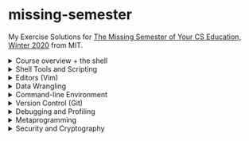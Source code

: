 # missing-semester
My Exercise Solutions for [The Missing Semester of Your CS Education, Winter 2020](https://missing.csail.mit.edu/2020/) from MIT.

<details>
<summary>Course overview + the shell</summary>

1. ``` sh
   $ echo $SHELL
   /bin/bash
   ```
2. ``` sh
   $ mkdir /tmp/missing
   ```
3. ``` sh
   $ man touch
   ```
4. ``` sh
   $ touch /tmp/missing/semester
   ```
5. ``` sh
   $ echo '#!/bin/sh' > /tmp/missing/semester
   $ echo 'curl --head --silent https://missing.csail.mit.edu' >> /tmp/missing/semester
   ```
6. ``` sh
   $ /tmp/missing/semester
   -bash: /tmp/missing/semester: Permission denied
   $ ls -l /tmp/missing/semester
   -rw-r--r--  1 kumatheworld  wheel  61 Jun 30 19:20 /tmp/missing/semester
   ```
7. This works because it only needs the read permission unlike the previous one that needs the execute permission.
   ``` sh
   $ sh /tmp/missing/semester
   HTTP/2 200
   server: GitHub.com
   content-type: text/html; charset=utf-8
   last-modified: Sat, 26 Jun 2021 10:14:39 GMT
   access-control-allow-origin: *
   etag: "60d6fe0f-1f31"
   expires: Sat, 26 Jun 2021 18:02:11 GMT
   cache-control: max-age=600
   x-proxy-cache: MISS
   x-github-request-id: E25A:3CCC:1CEDC6:1F2376:60D7694B
   accept-ranges: bytes
   date: Wed, 30 Jun 2021 10:29:43 GMT
   via: 1.1 varnish
   age: 385
   x-served-by: cache-hnd18744-HND
   x-cache: HIT
   x-cache-hits: 1
   x-timer: S1625048984.682678,VS0,VE1
   vary: Accept-Encoding
   x-fastly-request-id: af16a01b69ff7c7a566e819ede35ff74bfc59970
   content-length: 7985
   ```
8. ``` sh
   $ man chmod
   ```
9. The first line of `/tmp/missing/semester` right after the shebang `#!` tells the shell what program to run. In our case, that is `/bin/sh`.
   ``` sh
   $ chmod u+x /tmp/missing/semester
   $ /tmp/missing/semester
   (command output shown)
   ```
0. ``` sh
   $ /tmp/missing/semester | grep "last-modified" > ~/last-modified.txt
   ```
</details>

<details>
<summary>Shell Tools and Scripting</summary>

1. The following command lists the files under `$dir` in that way.
   ``` sh
   $ ls -alhtG "$dir"
   ```
2. ``` sh
   marco() {
      export MARCO=$(pwd)
   }

   polo() {
      cd "$MARCO"
   }
   ```
3. Assuming the given script is named `magic.sh`, the following script is what we want.
   ``` sh
   #!/usr/bin/env bash

   file=output.txt
   > $file
   while [ $? -eq 0 ]; do
      ./magic.sh >> $file 2>&1
   done

   cat $file
   n=$(wc -l < $file | sed 's/ //g' | xargs -I{} expr {} - 1)
   echo "It took $n runs to fail"
   ```
4. On MacOS, the following command creates `htmls.zip` that has all `.html` files under `$dir` or its subdirectories.
   ``` sh
   $ find "$dir" -name "*.html" -print0 | xargs -0 zip htmls.zip
   ```
5. On MacOS, the following command lists all files under `$dir` or its subdirectories by recency. To get the most recently changed file only, pipe it to `head -n1`.
   ``` sh
   $ find "$dir" -type f -print0 | xargs -0 ls -lt
   ```
</details>

<details>
<summary>Editors (Vim)</summary>

1. Done.
2. Done.
3. Done.
4. Done.
5. Ok I will try.
6. Skipped for now.
7. Skipped for now.
8. I followed the [macros](https://missing.csail.mit.edu/2020/editors/#macros) section and got [example-data.json](example-data.json). Note that you have to undo the changes made by the intermediate macros `e` and `p`.
</details>

<details>
<summary>Data Wrangling</summary>

1. Done.
2. Look at the following command.
   ``` sh
   $ grep -i "a.*a.*a" /usr/share/dict/words | rev | cut -c-2 | rev | sort | uniq -c
   ```
   The `grep` part finds the words that have 3 `a`'s in the case insensitive manner. Note that we do not check if each word ends with `'s` as no word in the file does. What the `rev | cut -c-2 | rev` part does is get the last 2 characters from each word. Finally, by `sort | uniq -c` we get a list of suffixes with multiplicity.

   By further piping the output to `sort | tail -1` we get the most common suffix `al`, which appears 1,039 times. We can use `wc -l` instead to get the number of suffixes, which is 156. Looking at the output of the command above, which is sorted alphabetically, we can easily find a suffix that does not show up. For example, `ab` as in `tab` is not listed there.
3. Running `sed s/REGEX/SUBSTITUTION/ input.txt > input.txt` will clear `input.txt` as the shell first tries to create a new file `input.txt` to get ready for the redirection. We can run `sed -i s/REGEX/SUBSTITUTION/ input.txt` to get around this.
4. I skip this as it turned out there was little information from the log.
   ``` sh
   $ log show | grep -e"=== system boot:" -e"Previous shutdown cause" | cut -d' ' -f-2
   2021-07-06 20:25:13.000000+0900
   2021-07-21 19:06:06.000000+0900
   2021-07-21 19:06:06.736536+0900
   ```
5. The following command almost does the job.
   ``` sh
   $ log show --process 0 | cut -c89- | sort | uniq -c | awk '$1 == 1' | tr -s ' ' | cut -c4-
   ```
   Note that we do not filter out old information from earlier than the past 3 reboots since we do not have it in the first place.

   This command has some more problems that I am not sure how to fix. Firstly, it might possibly filter out messages that show up multiple times in a reboot and do not in other reboots. Another serious problem is that the command output is too long to see in practice, being well over 100k lines. This is because it contains many lines that are basically the same but slightly different in number.
6. The following command downloads the table from the [first website](https://ucr.fbi.gov/crime-in-the-u.s/2016/crime-in-the-u.s.-2016/topic-pages/tables/table-1) and shows the statistics of the population column.
   ``` sh
   $ curl -s https://ucr.fbi.gov/crime-in-the-u.s/2016/crime-in-the-u.s.-2016/tables/table-1 | tr '\n' '\a' | grep -o '<table.*</table>' | tr '\a' '\n' | grep -A1 'headers="cell31 ' | grep "</td>" | sed 's/[^0-9]//g' | R --slave -e 'x <- scan(file="stdin", quiet=TRUE); summary(x)'
   Min.   1st Qu.    Median      Mean   3rd Qu.      Max.
   267783607 287309833 300509820 298634769 312159283 323127513
   ```
   To get the statistics of the n-th column in general, change `'headers="cell31 '` to `'headers="cell3{n} '` (removing the curly braces).
</details>

<details>
<summary>Command-line Environment</summary>

#### Job control
1. ``` sh
   $ sleep 10000
   ^Z
   [1]+  Stopped                 sleep 10000
   $ bg
   [1]+ sleep 10000 &
   $ pgrep -af "sleep 10000"
   12443
   $ pkill -af "sleep 10000"
   [1]+  Terminated: 15          sleep 10000
   ```
2. Using `wait`:
   ``` sh
   $ sleep 60 &
   [1] 12651
   $ wait %1; ls
   [1]+  Done                    sleep 60
   README.md         example-data.json
   ```
   Defining `pidwait`:
   ``` sh
   pidwait() {
      :
      while [ $? -eq 0 ]; do
         sleep 1
         kill -0 $1 2>/dev/null
      done
      ls
   }
   ```
   ``` sh
   $ sleep 10 &
   [1] 15304
   $ pidwait $(pgrep -af "sleep 10")
   [1]+  Done                    sleep 10
   README.md         example-data.json
   ```
#### Terminal multiplexer
1. Done.
#### Aliases
1. ``` sh
   alias dc=cd
   ```
2. Below is the command output. As you can see, nothing is really worth setting an alias for. Doing something like `alias gc="git commit"` might help but I am willing to type the full commands for those.
   ``` sh
   $ history | awk '{$1="";print substr($0,2)}' | sort | uniq -c | sort -n | tail -n 10
   1 07/27/21 22:00:42 tmjux
   1 07/27/21 22:00:43 tmux
   1 07/27/21 22:00:50 screen
   1 07/27/21 22:03:30 tmux
   1 07/27/21 22:06:41 tmux ls
   1 07/27/21 22:37:09 nano diary.md
   1 07/27/21 22:38:53 git commit -am "Add 2021-07-27"
   1 07/27/21 22:38:55 git push
   1 07/28/21 08:03:35 brew install --cask virtualbox
   1 07/28/21 19:43:04 history | awk '{$1="";print substr($0,2)}' | sort | uniq -c | sort -n | tail -n 10   ```
#### Dotfiles
1. Done.
2. Done.
3. Done.
4. Done.
5. Skipped for now. I will add things like `.bashrc` later.
6. See https://github.com/kumatheworld/dotfiles.
#### Remote Machines
1. Done.
2. Done.
3. Done.
4. Done.
5. I replaced the existing lines with the following.
   ``` sh
   PermitRootLogin no
   PasswordAuthentication no
   ```
6. Below are the commands I hit to make sure that mosh can properly recover from a disconnection of the network adapter of the server.

   VM:
   ``` sh
   $ mosh-server
   MOSH CONNECT 60003 q1L6MiTKHPtwZtFY4WnT7A

   mosh-server (mosh 1.3.2) [build mosh 1.3.2]
   Copyright 2012 Keith Winstein <mosh-devel@mit.edu>
   License GPLv3+: GNU GPL version 3 or later <http://gnu.org/licenses/gpl.html>.
   This is free software: you are free to change and redistribute it.
   There is NO WARRANTY, to the extent permitted by law.

   [mosh-server detached, pid = 14085]
   $ sudo ip link set enp0s3 down
   $ sudo ip link set enp0s3 up
   ```
   Local (ssh):
   ```sh
   $ ssh vm
   $ client_loop: send disconnect: Broken pipe
   ```
   Local (mosh):
   ```sh
   $ mosh vm
   ```
   The ssh/mosh connections were made after executing `mosh-server` on the VM. After `sudo ip link set enp0s3 down`, I waited for about a minute to see the `client_loop: send disconnect: Broken pipe` message from the ssh connection. The ssh connection was lost but the mosh connection was kept throughout the experiment.
7. ``` sh
   ssh -fN vm
   ```
</details>

<details>
<summary>Version Control (Git)</summary>

1. Yes, I have some experience with Git.
2. ```sh
   $ git clone https://github.com/missing-semester/missing-semester.git
   Cloning into 'missing-semester'...
   remote: Enumerating objects: 2020, done.
   remote: Counting objects: 100% (122/122), done.
   remote: Compressing objects: 100% (71/71), done.
   remote: Total 2020 (delta 59), reused 91 (delta 44), pack-reused 1898
   Receiving objects: 100% (2020/2020), 15.60 MiB | 5.97 MiB/s, done.
   Resolving deltas: 100% (1185/1185), done.
   ```
   1.
   ```sh
   $ git log --oneline --graph
   *   602282f (HEAD -> master, origin/master, origin/HEAD) Merge branch 'LemurP/master'
   |\
   | * 154aa87 Add link to Git alias section in exercise
   |/
   * 4dfc254 Bump dependencies
   * 8010724 Separate build and links status
   *   9c84071 Merge branch 'nullmight/fix-key-type'
   |\
   | * b63aa80 Fix key type in tutorial
   |/
   *   7623daf Merge branch 'FabienRoger/add-plural'
   |\
   | * c741a74 Add plural to parent variable
   |/
   * 7ec9677 Update broken links
   * e6ab30e Use Vimium description from the GitHub repo
   ...
   ```
   2.
   ```sh
   $ git log --pretty=format:%an -n1 README.md
   Anish Athalye
   ```
   3.
   ```sh
   $ git blame _config.yml | grep collections:
   a88b4eac (Anish Athalye 2020-01-17 15:26:30 -0500 18) collections:
   $ git log --format=%B -n1 a88b4eac
   Redo lectures as a collection

   ```
3. Working in this very repository, I tried adding `id_rsa` from `~/.ssh/`, commiting and removing it and ran the BFG Repo-Cleaner.
   ```sh
   $ cp ~/.ssh/id_rsa .
   $ git add id_rsa
   $ git commit -m "Add id_rsa"
   [main 6a8d643] Add id_rsa
    1 file changed, 30 insertions(+)
    create mode 100644 id_rsa
   $ bfg --delete-files id_rsa

   Using repo : /Users/kumatheworld/Documents/GitHub/missing-semester/.git

   Found 4 objects to protect
   Found 4 commit-pointing refs : HEAD, refs/heads/main, refs/remotes/origin/HEAD, refs/remotes/origin/main

   Protected commits
   -----------------

   These are your protected commits, and so their contents will NOT be altered:

   * commit 6a8d6434 (protected by 'HEAD') - contains 1 dirty file :
         - id_rsa (1.7 KB)

   WARNING: The dirty content above may be removed from other commits, but as
   the *protected* commits still use it, it will STILL exist in your repository.

   Details of protected dirty content have been recorded here :

   /Users/kumatheworld/Documents/GitHub/missing-semester.bfg-report/2021-08-07/17-43-22/protected-dirt/

   If you *really* want this content gone, make a manual commit that removes it,
   and then run the BFG on a fresh copy of your repo.


   Cleaning
   --------

   Found 71 commits
   Cleaning commits:       100% (71/71)
   Cleaning commits completed in 200 ms.

   BFG aborting: No refs to update - no dirty commits found??

   $ git rm id_rsa
   rm 'id_rsa'
   $ git commit -m "Remove id_rsa"
   [main edb26e2] Remove id_rsa
    1 file changed, 30 deletions(-)
    delete mode 100644 id_rsa
   $ bfg --delete-files id_rsa

   Using repo : /Users/kumatheworld/Documents/GitHub/missing-semester/.git

   Found 3 objects to protect
   Found 4 commit-pointing refs : HEAD, refs/heads/main, refs/remotes/origin/HEAD, refs/remotes/origin/main

   Protected commits
   -----------------

   These are your protected commits, and so their contents will NOT be altered:

   * commit edb26e25 (protected by 'HEAD')

   Cleaning
   --------

   Found 72 commits
   Cleaning commits:       100% (72/72)
   Cleaning commits completed in 181 ms.

   Updating 1 Ref
   --------------

         Ref               Before     After
         -------------------------------------
         refs/heads/main | edb26e25 | 41fdadda

   Updating references:    100% (1/1)
   ...Ref update completed in 51 ms.

   Commit Tree-Dirt History
   ------------------------

         Earliest                                              Latest
         |                                                          |
         ..........................................................Dm

         D = dirty commits (file tree fixed)
         m = modified commits (commit message or parents changed)
         . = clean commits (no changes to file tree)

                                 Before     After
         -------------------------------------------
         First modified commit | 6a8d6434 | 1829b96f
         Last dirty commit     | 6a8d6434 | 1829b96f

   Deleted files
   -------------

         Filename   Git id
         ----------------------------
         id_rsa   | df139b64 (1.7 KB)


   In total, 3 object ids were changed. Full details are logged here:

         /Users/kumatheworld/Documents/GitHub/missing-semester.bfg-report/2021-08-07/17-54-49

   BFG run is complete! When ready, run: git reflog expire --expire=now --all && git gc --prune=now --aggressive
   $ git reflog expire --expire=now --all && git gc --prune=now --aggressive
   Enumerating objects: 212, done.
   Counting objects: 100% (212/212), done.
   Delta compression using up to 4 threads
   Compressing objects: 100% (182/182), done.
   Writing objects: 100% (212/212), done.
   Total 212 (delta 70), reused 2 (delta 0), pack-reused 0
   ```
   However, when the dirty files show up only in the latest commit like in this example, you might rather want to do `git commit --amend` to delete the files before even they become part of the history.
4. Working in this repository again, we have the following.
   ```sh
   $ echo aaa >> README.md
   $ git stash
   Saved working directory and index state WIP on main: ac21a61 6.3 done
   $ git log --all --oneline -n3
   1f3ac11 (refs/stash) WIP on main: ac21a61 6.3 done
   e7d9dba index on main: ac21a61 6.3 done
   ac21a61 (HEAD -> main, origin/main, origin/HEAD) 6.3 done
   $ git stash pop
   On branch main
   Your branch is up to date with 'origin/main'.

   Changes not staged for commit:
   (use "git add <file>..." to update what will be committed)
   (use "git restore <file>..." to discard changes in working directory)
         modified:   README.md

   no changes added to commit (use "git add" and/or "git commit -a")
   Dropped refs/stash@{0} (1f3ac112937b30ce4615fa12fdfeb4b3e2e8cda2)
   ```
5. ```sh
   $ git config --global alias.graph "log --all --graph --decorate --oneline"
   ```
6. ```sh
   $ git config --global core.excludesfile ~/.gitignore_global
   $ echo .DS_Store > ~/.gitignore_global
   ```
7. See https://github.com/missing-semester/missing-semester/pull/161.
</details>

<details>
<summary>Debugging and Profiling</summary>

#### Debugging
1. ```sh
   $ log show --last 1d | grep sudo | wc
      565    8327   88040
   $ log show --last 1d | grep sudo | head
   2021-08-11 22:24:49.156736+0900 0x3f78f5   Activity    0x3a7820             90998  0    sudo: (libsystem_info.dylib) Performance impact - Resolve user group list (>17 groups)
   2021-08-11 22:24:49.156746+0900 0x3f78f5   Default     0x0                  90998  0    sudo: (libsystem_info.dylib) Too many groups requested (2147483647).  Can cause performance issues when network directories are involved
   2021-08-11 22:24:49.158042+0900 0x3f78f5   Activity    0x3a7821             90998  0    sudo: (libsystem_info.dylib) Performance impact - Resolve user group list (>17 groups)
   2021-08-11 22:24:49.158043+0900 0x3f78f5   Default     0x0                  90998  0    sudo: (libsystem_info.dylib) Too many groups requested (24).  Can cause performance issues when network directories are involved
   2021-08-11 22:24:49.162401+0900 0x3f78f5   Activity    0x3a7822             90998  0    sudo: (libsystem_info.dylib) Retrieve User by Name
   2021-08-11 22:24:49.174246+0900 0x3f78f8   Activity    0x3a7830             90999  0    sudo: (libsystem_info.dylib) Performance impact - Resolve user group list (>17 groups)
   2021-08-11 22:24:49.174256+0900 0x3f78f8   Default     0x0                  90999  0    sudo: (libsystem_info.dylib) Too many groups requested (2147483647).  Can cause performance issues when network directories are involved
   2021-08-11 22:24:49.174780+0900 0x3f78f8   Activity    0x3a7831             90999  0    sudo: (libsystem_info.dylib) Performance impact - Resolve user group list (>17 groups)
   2021-08-11 22:24:49.174780+0900 0x3f78f8   Default     0x0                  90999  0    sudo: (libsystem_info.dylib) Too many groups requested (24).  Can cause performance issues when network directories are involved
   2021-08-11 22:24:49.175425+0900 0x3f78f8   Activity    0x3a7832             90999  0    sudo: (libsystem_info.dylib) Retrieve User by Name
   ```
2. Done.
3. We call the given script `hq.sh`.

   `shellcheck` on `hq.sh`:
   ```sh
   $ shellcheck hq.sh

   In tmp.sh line 3:
   for f in $(ls *.m3u)
            ^---------^ SC2045: Iterating over ls output is fragile. Use globs.
               ^-- SC2035: Use ./*glob* or -- *glob* so names with dashes won't become options.


   In tmp.sh line 5:
   grep -qi hq.*mp3 $f \
            ^-----^ SC2062: Quote the grep pattern so the shell won't interpret it.
                     ^-- SC2086: Double quote to prevent globbing and word splitting.

   Did you mean:
   grep -qi hq.*mp3 "$f" \


   In tmp.sh line 6:
      && echo -e 'Playlist $f contains a HQ file in mp3 format'
               ^-- SC3037: In POSIX sh, echo flags are undefined.
                  ^-- SC2016: Expressions don't expand in single quotes, use double quotes for that.

   For more information:
   https://www.shellcheck.net/wiki/SC2045 -- Iterating over ls output is fragi...
   https://www.shellcheck.net/wiki/SC2062 -- Quote the grep pattern so the she...
   https://www.shellcheck.net/wiki/SC3037 -- In POSIX sh, echo flags are undef...
   ```
   Fixed script:
   ```sh
   #!/bin/sh
   ## Example: a typical script with several problems
   for f in *.m3u
   do
      grep -qi "hq.*mp3" "$f" \
      && echo "Playlist $f contains a HQ file in mp3 format"
   done
   ```
4. Skipped.
#### Profiling
1. Changing the code a bit to call one function rather than all the 3 functions, we get the following.

   `quicksort()`:
   ```sh
   $ python -m cProfile -s tottime sorts.py | head -15
            235363 function calls (203240 primitive calls) in 0.101 seconds

      Ordered by: internal time

      ncalls  tottime  percall  cumtime  percall filename:lineno(function)
    33096/1000    0.032    0.000    0.048    0.000 sorts.py:23(quicksort)
       25399    0.015    0.000    0.032    0.000 random.py:290(randrange)
       25399    0.013    0.000    0.018    0.000 random.py:237 (_randbelow_with_getrandbits)
       25399    0.008    0.000    0.040    0.000 random.py:334(randint)
       16048    0.007    0.000    0.007    0.000 sorts.py:28(<listcomp>)
       16048    0.007    0.000    0.007    0.000 sorts.py:27(<listcomp>)
        1000    0.006    0.000    0.044    0.000 sorts.py:6(<listcomp>)
       32117    0.003    0.000    0.003    0.000 {method 'getrandbits' of  '_random.Random' objects}
       33104    0.003    0.000    0.003    0.000 {built-in method  builtins.len}
       25399    0.002    0.000    0.002    0.000 {method 'bit_length' of  'int' objects}
   ```
   `insertionsort()`:
   ```sh
   $ python -m cProfile -s tottime sorts.py | head -15
            140843 function calls (140816 primitive calls) in 0.082 seconds

      Ordered by: internal time

      ncalls  tottime  percall  cumtime  percall filename:lineno(function)
        1000    0.031    0.000    0.031    0.000 sorts.py:11 (insertionsort)
       25736    0.015    0.000    0.032    0.000 random.py:290(randrange)
       25736    0.012    0.000    0.017    0.000 random.py:237 (_randbelow_with_getrandbits)
       25736    0.008    0.000    0.039    0.000 random.py:334(randint)
        1000    0.006    0.000    0.044    0.000 sorts.py:6(<listcomp>)
       32537    0.003    0.000    0.003    0.000 {method 'getrandbits' of  '_random.Random' objects}
       25736    0.002    0.000    0.002    0.000 {method 'bit_length' of  'int' objects}
           1    0.002    0.002    0.079    0.079 sorts.py:4(test_sorted)
           4    0.001    0.000    0.001    0.000 {built-in method _imp. create_dynamic}
        1000    0.001    0.000    0.001    0.000 {built-in method  builtins.sorted}
   ```
   Now we further change the code to use `line_profiler`.
   ```sh
   $ tail sorts.py
      return array

   if __name__ == '__main__':
      array = random.sample(range(2000), 1000)
      algorithm = quicksort

      lp = LineProfiler()
      lp_wrapper = lp(algorithm)
      lp_wrapper(array)
      lp.print_stats()
   ```
   `quicksort()`:
   ```sh
   $ ipython sorts.py
   Timer unit: 1e-06 s

   Total time: 0.007301 s
   File: /Users/kumatheworld/tmp/line_profiler/sorts.py
   Function: quicksort at line 24

   Line #      Hits         Time  Per Hit   % Time  Line Contents
   ==============================================================
      24                                           def quicksort(array):
      25      1331        783.0      0.6     10.7      if len(array) <= 1:
      26       666        304.0      0.5      4.2          return array
      27       665        367.0      0.6      5.0      pivot = array[0]
      28       665       2694.0      4.1     36.9      left = [i for i in array[1:] if i < pivot]
      29       665       2702.0      4.1     37.0      right = [i for i in array[1:] if i >= pivot]
      30       665        451.0      0.7      6.2      return quicksort(left) + [pivot] + quicksort(right)
   ```
   `insertionsort()`:
   ```sh
   $ ipython sorts.py
   Timer unit: 1e-06 s

   Total time: 0.317805 s
   File: /Users/kumatheworld/tmp/line_profiler/sorts.py
   Function: insertionsort at line 12

   Line #      Hits         Time  Per Hit   % Time  Line Contents
   ==============================================================
      12                                           def insertionsort(array):
      13
      14      1001        388.0      0.4      0.1      for i in range(len(array)):
      15      1000        435.0      0.4      0.1          j = i-1
      16      1000        374.0      0.4      0.1          v = array[i]
      17    236649     112488.0      0.5     35.4          while j >= 0 and v < array[j]:
      18    235649     112387.0      0.5     35.4              array[j+1] = array[j]
      19    235649      91303.0      0.4     28.7              j -= 1
      20      1000        429.0      0.4      0.1          array[j+1] = v
      21         1          1.0      1.0      0.0      return array
   ```
   Those results show that `quicksort()` was much faster than `insertionsort()` when the array was large.

   For memory profiling, as `quicksort()` is a recusrive function and `memory_profiler` is invoked every time the function is called, we create another function that externally calls `quicksort()`.
   ```sh
   $ tail sorts.py

   @profile
   def quicksort_(array):
      return quicksort(array)

   if __name__ == '__main__':
      array = random.sample(range(2000), 1000)
      algorithm = quicksort_

      algorithm(array)
   ```
   The profiling results are as follows.
   `quicksort()`:
   ```sh
   $ python -m memory_profiler sorts.py
   Filename: sorts.py

   Line #    Mem usage    Increment  Occurences   Line Contents
   ============================================================
      32     38.7 MiB     38.7 MiB           1   @profile
      33                                         def quicksort_(array):
      34     38.7 MiB      0.0 MiB           1       return quicksort(array)
   ```
   `insertionsort()`:
   ```sh
   $ python -m memory_profiler sorts.py
   Filename: sorts.py

   Line #    Mem usage    Increment  Occurences   Line Contents
   ============================================================
      12     38.8 MiB     38.8 MiB           1   @profile
      13                                         def insertionsort(array):
      14
      15     38.8 MiB      0.0 MiB        1001       for i in range(len(array)):
      16     38.8 MiB      0.0 MiB        1000           j = i-1
      17     38.8 MiB      0.0 MiB        1000           v = array[i]
      18     38.8 MiB      0.0 MiB      255584           while j >= 0 and v < array[j]:
      19     38.8 MiB      0.0 MiB      254584               array[j+1] = array[j]
      20     38.8 MiB      0.0 MiB      254584               j -= 1
      21     38.8 MiB      0.0 MiB        1000           array[j+1] = v
      22     38.8 MiB      0.0 MiB           1       return array


   ```
   Those results show no significant difference in memory consumption. Actually, the memory usage remains 38.7 or 38.8 MB even if we double or halve the size of the array, which means that the Mem usage number is dominated by some overhead that the array has nothing to do with. If we make the array so large (like 10^7) that the memory usage exceeds 38.8 MB, `insertionsort()` will take too long. Theoretically, however, `quicksort()` will use more space as it creates other arrays while all `insertionsort()` does is swapping some elements in the given array.

   The `perf` challenge is skipped as I do not have an environment for that.
2. Before uncommenting the commented lines:
   ```sh
   $ pycallgraph graphviz -- ./fib.py
   34
   ```
   Looking at the [generated graph](pycallgraph.png), we see that `fib0()` was called 21 times.

   After uncommenting them:
   ```sh
   $ pycallgraph graphviz -- ./fib.py
   34
   ```
   Looking at the [newly generated graph](pycallgraph_uncommented.png), we see that each `fibN()` was called just once.
3. ```sh
   $ python -m http.server 4444
   Serving HTTP on :: port 4444 (http://[::]:4444/) ...
   ```
   ```sh
   $ lsof | grep LISTEN
   rapportd    443 kumatheworld    5u     IPv4 0xca46f179b94679c3        0t0                 TCP *:59470 (LISTEN)
   rapportd    443 kumatheworld    6u     IPv6 0xca46f179c8b0cefb        0t0                 TCP *:59470 (LISTEN)
   LINE       1313 kumatheworld    9u     IPv4 0xca46f179c8990e13        0t0                 TCP localhost:10400 (LISTEN)
   Dropbox    2267 kumatheworld   81u     IPv6 0xca46f179c8b0c23b        0t0                 TCP *:17500 (LISTEN)
   Dropbox    2267 kumatheworld   82u     IPv4 0xca46f179c89940db        0t0                 TCP *:17500 (LISTEN)
   Dropbox    2267 kumatheworld  116u     IPv4 0xca46f179b9466f9b        0t0                 TCP localhost:17600 (LISTEN)
   Dropbox    2267 kumatheworld  121u     IPv4 0xca46f179c8c3983b        0t0                 TCP localhost:17603 (LISTEN)
   Python    20565 kumatheworld    4u     IPv6 0xca46f179ccd0023b        0t0                 TCP *:krb524 (LISTEN)
   $ kill 20565
   ```
4. ```sh
   $ stress -c 3
   stress: info: [29529] dispatching hogs: 3 cpu, 0 io, 0 vm, 0 hdd
   ```
   While this command was being executed, `htop` showed that The occupancy of 3 CPUs were constantly over 80%. The rest of the exercise are skipped due to an environmental problem.
5. ```sh
   $ sudo tshark -Y http
   Capturing on 'Wi-Fi: en0'
   ```
   While doing this, I executed `curl ipinfo.io` on a separate terminal.
   ```sh
   $ curl ipinfo.io
   {
   "ip": "118.240.150.114",
   "hostname": "fp76f09672.tkyc411.ap.nuro.jp",
   "city": "Tokyo",
   "region": "Tokyo",
   "country": "JP",
   "loc": "35.6895,139.6917",
   "org": "AS2527 Sony Network Communications Inc.",
   "postal": "151-0052",
   "timezone": "Asia/Tokyo",
   "readme": "https://ipinfo.io/missingauth"
   }
   ```
   As the request was sent, I got the following from the terminal that `tshark` was being executed on.
   ```sh
   93   5.301986  192.168.1.8 → 34.117.59.81 HTTP 139 GET / HTTP/1.1
   97   5.437739 34.117.59.81 → 192.168.1.8  HTTP/JSON 748 HTTP/1.1 200 OK , JavaScript Object Notation (application/json)
   ```
</details>

<details>
<summary>Metaprogramming</summary>

1. I added the following lines in `Makefile`.
   ```Makefile

   .PHONY: clean
   clean:
         rm *aux *pdf *png *log
   ```
   If you are in a `.git` repository and set `.gitignore` properly, you can replace the last line by the following.
   ```sh
   git clean -xf
   ```
2. I do use comparison requirements a lot in `requirements.txt` of my personal Python projects as it is very straightforward. Wildcard and multiple requirements are also straightforward and will be useful as well. However, I do not really come up with cases where caret and tilde requirements make a lot of sense.
3. I added a file named `pre-commit` in `.git/hooks/`, in which the following line is written.
   ```sh
   make paper.pdf
   ```
   When I made a non-compilable change add tried commit it, the commit was not successful as expected.
   ```sh
   $ git log --oneline
   e07a25b (HEAD -> master) Initial commit
   $ git status --short
   $ echo a >> plot.py
   $ git commit -am "Add garbage"
   ./plot.py -i data.dat -o plot-data.png
      File "./plot.py", line 14
         plt.savefig(args.o)a
                            ^
   SyntaxError: invalid syntax
   make: *** [plot-data.png] Error 1
   $ git log --oneline
   e07a25b (HEAD -> master) Initial commit
   ```
   On the other hand, when I made a compilable change and tried to commit it, the commit was successful.
   ```sh
   $ echo "6 6" >> data.dat
   $ git commit -am "Add data"
   ./plot.py -i data.dat -o plot-data.png
   pdflatex paper.tex
   This is pdfTeX, Version 3.141592653-2.6-1.40.22 (TeX Live 2021) (preloaded format=pdflatex)
   restricted \write18 enabled.
   entering extended mode
   (./paper.tex
   LaTeX2e <2020-10-01> patch level 4
   L3 programming layer <2021-02-18>
   (/usr/local/texlive/2021/texmf-dist/tex/latex/base/article.cls
   Document Class: article 2020/04/10 v1.4m Standard LaTeX document class
   (/usr/local/texlive/2021/texmf-dist/tex/latex/base/size10.clo))
   (/usr/local/texlive/2021/texmf-dist/tex/latex/graphics/graphicx.sty
   (/usr/local/texlive/2021/texmf-dist/tex/latex/graphics/keyval.sty)
   (/usr/local/texlive/2021/texmf-dist/tex/latex/graphics/graphics.sty
   (/usr/local/texlive/2021/texmf-dist/tex/latex/graphics/trig.sty)
   (/usr/local/texlive/2021/texmf-dist/tex/latex/graphics-cfg/graphics.cfg)
   (/usr/local/texlive/2021/texmf-dist/tex/latex/graphics-def/pdftex.def)))
   (/usr/local/texlive/2021/texmf-dist/tex/latex/l3backend/l3backend-pdftex.def)
   No file paper.aux.
   (/usr/local/texlive/2021/texmf-dist/tex/context/base/mkii/supp-pdf.mkii
   [Loading MPS to PDF converter (version 2006.09.02).]
   ) (/usr/local/texlive/2021/texmf-dist/tex/latex/epstopdf-pkg/epstopdf-base.sty
   (/usr/local/texlive/2021/texmf-dist/tex/latex/latexconfig/epstopdf-sys.cfg))
   Overfull \hbox (45.79955pt too wide) in paragraph at lines 4--5
   [][]
   [1{/usr/local/texlive/2021/texmf-var/fonts/map/pdftex/updmap/pdftex.map} <./plo
   t-data.png>] (./paper.aux) )
   (see the transcript file for additional information)</usr/local/texlive/2021/te
   xmf-dist/fonts/type1/public/amsfonts/cm/cmr10.pfb>
   Output written on paper.pdf (1 page, 24064 bytes).
   Transcript written on paper.log.
   [master f33fcf5] Add data
   1 file changed, 1 insertion(+), 1 deletion(-)
   $ git log --oneline
   f33fcf5 (HEAD -> master) Add data
   e07a25b Initial commit
   ```
4. I have my own GitHub page [here](https://kumatheworld.github.io/) but would not like to add a GitHub Action to run `shellcheck` as the website is nothing to do with shellscripts so far. However, on another [respository](https://github.com/kumatheworld/textbook-solutions), I have set a GitHub Action that generates PDF files from LaTeX sources and is triggered by pushing a tagged commit.
5. See [.github/](.github/), https://github.com/kumatheworld/missing-semester/pull/1 and https://github.com/kumatheworld/missing-semester/actions.
</details>

<details>
<summary>Security and Cryptography</summary>

1. Entropy.

   1. 4 * log(100000) = 66.44 bits.
   2. 8 * log(2*26+10) = 47.63 bits.
   3. The first one is stronger in terms of entropy since having more bits means being harder to guess.
   4. First of all, let us review the following fact: if we play a game where we win at probability p, then the expected number of attempts until we win for the first time is 1/p. We use this to derive the estimated times below. <br>
   Now, assuming that we know ahead of time that the password consists of 4 words, the first case will take (100000^4 / 10000) secs = 10^16 secs = 317 million years. <br>
   For the second case, assuming that we know ahead of time that the password consists of 8 characters, it will take (62^8 / 10000) secs = 2.18 * 10^10 secs = 692 years.
2. Cryptographic hash functions.
   ```sh
   $ wget --no-check-certificate https://debian.xfree.com.ar/debian-cd/current/amd64/iso-cd/debian-11.0.0-amd64-netinst.iso
   --2021-09-06 19:39:10--  https://debian.xfree.com.ar/debian-cd/current/amd64/iso-cd/debian-11.0.0-amd64-netinst.iso
   Resolving debian.xfree.com.ar (debian.xfree.com.ar)... 190.111.255.148
   Connecting to debian.xfree.com.ar (debian.xfree.com.ar)|190.111.255.148|:443... connected.
   WARNING: no certificate subject alternative name matches
         requested host name ‘debian.xfree.com.ar’.
   HTTP request sent, awaiting response... 200 OK
   Length: 395313152 (377M) [application/x-iso9660-image]
   Saving to: ‘debian-11.0.0-amd64-netinst.iso’

   debian-11.0.0-amd64-netinst.iso   100%[=============================================================>] 377.00M  5.54MB/s    in 13m 40s

   2021-09-06 19:52:52 (471 KB/s) - ‘debian-11.0.0-amd64-netinst.iso’ saved [395313152/395313152]

   $ sha256sum debian-11.0.0-amd64-netinst.iso
   ae6d563d2444665316901fe7091059ac34b8f67ba30f9159f7cef7d2fdc5bf8a  debian-11.0.0-amd64-netinst.iso
   $ curl https://cdimage.debian.org/debian-cd/current/amd64/iso-cd/SHA256SUMS
   ae6d563d2444665316901fe7091059ac34b8f67ba30f9159f7cef7d2fdc5bf8a  debian-11.0.0-amd64-netinst.iso
   de5ce53ec0b2a84b2f3f1f1128138e9e6228a1e4315312b8ac3024099e835de4  debian-edu-11.0.0-amd64-netinst.iso
   c117f904cf51278923814f5b92c171e56726eb43c8895eb9258dc5b3b1c71400  debian-mac-11.0.0-amd64-netinst.iso
   ```
</details>

